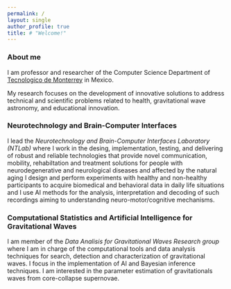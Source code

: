 ```yaml
---
permalink: /
layout: single
author_profile: true
title: # "Welcome!"
---
```


### About me

I am professor and researcher of the Computer Science Department of [Tecnologico de Monterrey](https://tec.mx/es) in Mexico.

My research focuses on the development of innovative solutions to address technical and scientific problems related to health, gravitational wave astronomy, and educational innovation.



### Neurotechnology and Brain-Computer Interfaces

I lead the *Neurotechnology and Brain-Computer Interfaces Laboratory (NTLab)* where I work in the desing, implementation, testing, and delivering of robust and reliable technologies that provide novel communication, mobility, rehabiltation and treatment solutions for people with neurodegenerative and neurological diseases and affected by the natural aging I design and perform experiments with healthy and non-healthy participants to acquire biomedical and behavioral data in daily life situations and I use AI methods for the analysis, interpretation and decoding of such recordings aiming to understanding neuro-motor/cognitive mechanisms.


### Computational Statistics and Artificial Intelligence for Gravitational Waves

I am member of the *Data Analisis for Gravitational Waves Research group* where I am in charge of the computational tools and data analysis techniques for search, detection and characterization of gravitational waves. I focus in the implementation of AI and Bayesian inference techniques. I am interested in the parameter estimation of gravitationals waves from core-collapse supernovae.


